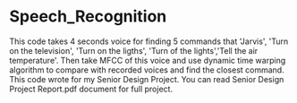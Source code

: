 # Speech_Recognition
This code takes 4 seconds voice for finding 5 commands that 'Jarvis', 'Turn on the television', 'Turn on the ligths', 'Turn of the lights','Tell the air temperature'. Then take MFCC of this voice and use dynamic time warping algorithm to compare with recorded voices and find the closest command.
This code wrote for my Senior Design Project. You can read Senior Design Project Report.pdf document for full project.
